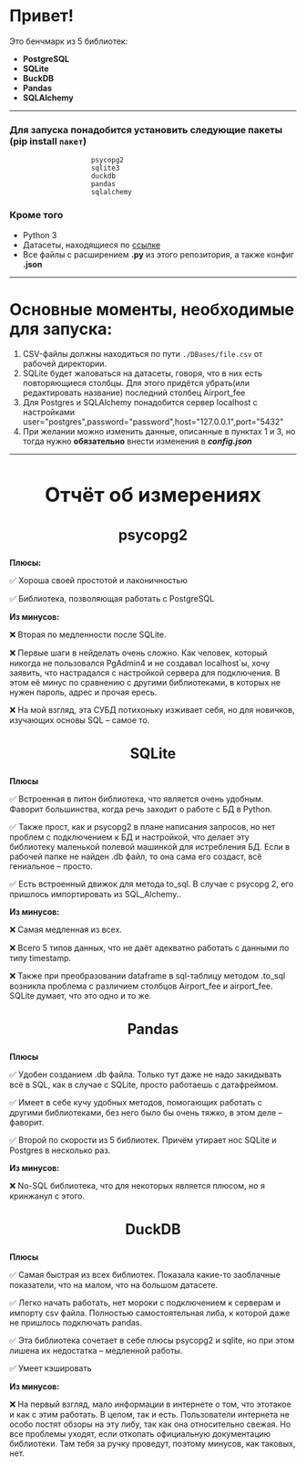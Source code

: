 # Привет!
Это бенчмарк из 5 библиотек:
- **PostgreSQL**
- **SQLite**
- **ВuckDB**
- **Pandas**
- **SQLAlchemy**
___
### Для запуска понадобится установить следующие пакеты  (pip install `пакет`)
                        psycopg2
                        sqlite3
                        duckdb
                        pandas
                        sqlalchemy
### Кроме того
- Python 3
- Датасеты, находящиеся по [ссылке](https://drive.google.com/drive/folders/1usY-4CxLIz_8izBB9uAbg-JQEKSkPMg6)
- Все файлы с расширением **.py** из этого репозитория, а также конфиг **.json**
___
# Основные моменты, необходимые для запуска:
1. CSV-файлы должны находиться по пути `./DBases/file.csv` от рабочей директории.
2. SQLite будет жаловаться на датасеты, говоря, что в них есть повторяющиеся столбцы. Для этого придётся убрать(или редактировать название) последний столбец Airport_fee
3. Для Postgres и SQLAlchemy понадобится сервер localhost с настройками user="postgres",password="password",host="127.0.0.1",port="5432"
4. При желании можно изменить данные, описанные в пунктах 1 и 3, но тогда нужно **обязательно** внести изменения в ***config.json***
---
<h1 style="text-align: center; font-size: 35px">Отчёт об измерениях</h1>

<h3 style="text-align: center; font-size: 25px">psycopg2</h3>

**Плюсы:**

:white_check_mark: Хороша своей простотой и лаконичностью

:white_check_mark: Библиотека, позволяющая работать с PostgreSQL

**Из минусов:**

:x: Вторая по медленности после SQLite.

:x: Первые шаги в нейделать очень сложно. Как человек,
который никогда не пользовался PgAdmin4 и не создавал
localhost`ы, хочу
заявить, что настрадался с настройкой
сервера для подключения. В этом её минус по сравнению с
другими библиотеками, в которых не нужен пароль, адрес и
прочая ересь.

:x: На мой взгляд, эта СУБД потихоньку изживает себя, но для
новичков,
изучающих основы SQL – самое то.

<h3 style="text-align: center; font-size: 25px">SQLite</h3>

**Плюсы**

:white_check_mark: Встроенная в питон библиотека, что является очень удобным.
Фаворит большинства, когда речь заходит о работе с БД в Python.

:white_check_mark: Также прост, как и psycopg2 в плане написания запросов, но нет
проблем с подключением к БД и настройкой, что делает эту
библиотеку маленькой полевой машинкой для истребления БД.
Если в рабочей папке не найден .db файл, то она сама его создаст,
всё гениальное – просто.

:white_check_mark: Есть встроенный движок для метода to_sql. В случае с psycopg 2,
его пришлось импортировать из SQL_Alchemy..

**Из минусов:**

:x: Самая медленная из всех.

:x: Всего 5 типов данных, что не даёт адекватно работать с данными
по типу timestamp.

:x: Также при преобразовании dataframe в sql-таблицу методом .to_sql
возникла проблема с различием столбцов Airport_fee и airport_fee.
SQLite думает, что это одно и то же.

<h3 style="text-align: center; font-size: 25px">Pandas</h3>

**Плюсы**

:white_check_mark: Удобен созданием .db файла. Только тут даже не надо закидывать
всё в SQL, как в случае с SQLite, просто работаешь с датафреймом.

:white_check_mark: Имеет в себе кучу удобных методов, помогающих работать с
другими библиотеками, без него было бы очень тяжко, в этом деле
– фаворит.

:white_check_mark: Второй по скорости из 5 библиотек. Причём утирает нос SQLite и
Postgres в несколько раз.

**Из минусов:**

:x: No-SQL библиотека, что для некоторых является плюсом, но я
кринжанул с этого.

<h3 style="text-align: center; font-size: 25px">DuckDB</h3>

**Плюсы**

:white_check_mark: Самая быстрая из всех библиотек. Показала какие-то заоблачные
показатели, что на малом, что на большом датасете.

:white_check_mark: Легко начать работать, нет мороки с подключением к серверам и
импорту csv файла. Полностью самостоятельная либа, к которой
даже не пришлось подключать pandas.

:white_check_mark: Эта библиотека сочетает в себе плюсы psycopg2 и sqlite, но при
этом лишена их недостатка – медленной работы.

:white_check_mark: Умеет кэшировать

**Из минусов:**

:x: На первый взгляд, мало информации в интернете о том, что этотакое и как с этим работать. В целом, так и есть. Пользователи
интернета не особо постят обзоры на эту либу, так как она
относительно свежая. Но все проблемы уходят, если откопать
официальную документацию библиотеки. Там тебя за ручку
проведут, поэтому минусов, как таковых, нет.
